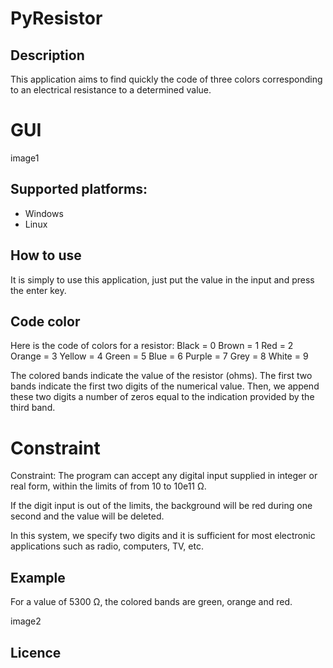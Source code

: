 # PyResistor

## Description
This application aims to find quickly the code of three colors corresponding to an electrical resistance to a determined value.

# GUI
image1

## Supported platforms:
- Windows
- Linux

## How to use
It is simply to use this application, just put the value in the input and press the enter key.


## Code color

Here is the code of colors for a resistor:
Black = 0
Brown = 1
Red = 2
Orange = 3
Yellow = 4
Green = 5
Blue = 6
Purple = 7
Grey = 8
White = 9

The colored bands indicate the value of the resistor (ohms). The first two bands indicate the first two digits of the numerical value. Then, we append these two digits a number of zeros equal to the indication provided by the third band. 

# Constraint
Constraint: The program can accept any digital input supplied in integer or real form, within the limits of from 10 to 10e11 Ω.

If the digit input is out of the limits, the background will be red during one second and the value will be deleted.

In this system, we specify two digits and it is sufficient for most electronic applications such as radio, computers, TV, etc.

## Example
For a value of 5300 Ω, the colored bands are green, orange and red.

image2

## Licence


